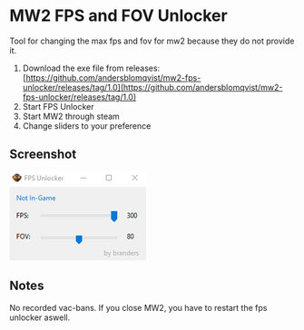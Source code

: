 # MW2 FPS and FOV Unlocker

Tool for changing the max fps and fov for mw2 because they do not provide it.

1. Download the exe file from releases: [https://github.com/andersblomqvist/mw2-fps-unlocker/releases/tag/1.0](https://github.com/andersblomqvist/mw2-fps-unlocker/releases/tag/1.0)
2. Start FPS Unlocker
3. Start MW2 through steam
4. Change sliders to your preference

## Screenshot

![Screenshot](screenshot.png "Screenshot")

## Notes

No recorded vac-bans. If you close MW2, you have to restart the fps unlocker aswell.
